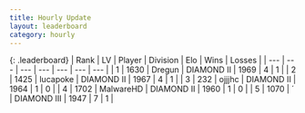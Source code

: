 ```yaml
---
title: Hourly Update
layout: leaderboard
category: hourly
---
```


{: .leaderboard}
| Rank | LV | Player | Division | Elo | Wins | Losses |
| --- | --- | --- | --- | --- | --- | --- |
| <span data-change="1">1</span> | 1630 | <span title="ID: 337810">Dregun</span> | DIAMOND II | <span data-change="16">1969</span> | <span data-change="3">4</span> | <span data-change="1">1</span> |
| <span data-change="-">2</span> | 1425 | <span title="ID: 41925">lucapoke</span> | DIAMOND II | <span data-change="-">1967</span> | <span data-change="-">4</span> | <span data-change="-">1</span> |
| <span data-change="-2">3</span> | 232 | <span title="ID: 555425">ojjjhc</span> | DIAMOND II | <span data-change="0">1964</span> | <span data-change="0">1</span> | <span data-change="0">0</span> |
| <span data-change="-">4</span> | 1702 | <span title="ID: 261794">MalwareHD</span> | DIAMOND II | <span data-change="-">1960</span> | <span data-change="-">1</span> | <span data-change="-">0</span> |
| <span data-change="-">5</span> | 1070 | <span title="ID: 224611">´</span> | DIAMOND III | <span data-change="-">1947</span> | <span data-change="-">7</span> | <span data-change="-">1</span> |